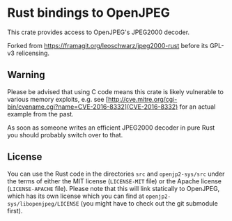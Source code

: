 # Rust bindings to OpenJPEG
This crate provides access to OpenJPEG's JPEG2000 decoder.

Forked from https://framagit.org/leoschwarz/jpeg2000-rust before its GPL-v3 relicensing.

## Warning
Please be advised that using C code means this crate is likely vulnerable to various memory exploits, e.g. see [http://cve.mitre.org/cgi-bin/cvename.cgi?name=CVE-2016-8332](CVE-2016-8332) for an actual example from the past.

As soon as someone writes an efficient JPEG2000 decoder in pure Rust you should probably switch over to that.

## License
You can use the Rust code in the directories `src` and `openjp2-sys/src` under the terms of either the MIT license (`LICENSE-MIT` file) or the Apache license (`LICENSE-APACHE` file). Please note that this will link statically to OpenJPEG, which has its own license which you can find at `openjp2-sys/libopenjpeg/LICENSE` (you might have to check out the git submodule first).
